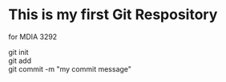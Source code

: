 # This is my first Git Respository
for MDIA 3292

git init  
git add <filename>  
git commit -m "my commit message"  
